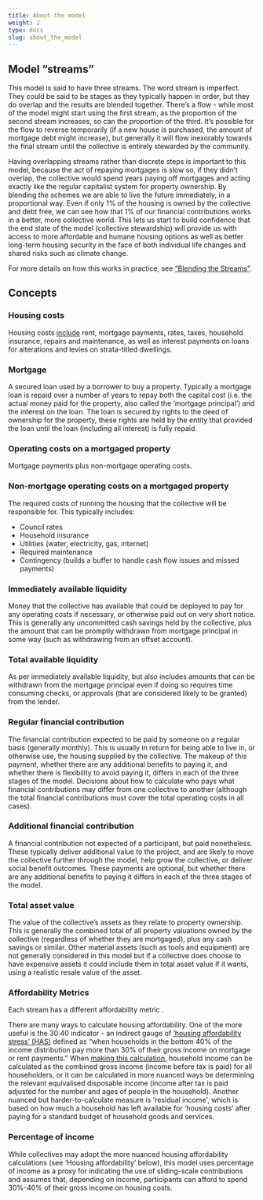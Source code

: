 ```yaml
---
title: About the model
weight: 2
type: docs
slug: about_the_model
---
```


## Model “streams”

This model is said to have three streams. The word stream is imperfect. They could be said to be stages as they typically happen in order, but they do overlap and the results are blended together. There’s a flow - while most of the model might start using the first stream, as the proportion of the second stream increases, so can the proportion of the third. It’s possible for the flow to reverse temporarily (if a new house is purchased, the amount of mortgage debt might increase), but generally it will flow inexorably towards the final stream until the collective is entirely stewarded by the community.

Having overlapping streams rather than discrete steps is important to this model, because the act of repaying mortgages is slow so, if they didn’t overlap, the collective would spend years paying off mortgages and acting exactly like the regular capitalist system for property ownership. By blending the schemes we are able to live the future immediately, in a proportional way. Even if only 1% of the housing is owned by the collective and debt free, we can see how that 1% of our financial contributions works in a better, more collective world. This lets us start to build confidence that the end state of the model (collective stewardship) will provide us with access to more affordable and humane housing options as well as better long-term housing security in the face of both individual life changes and shared risks such as climate change.

For more details on how this works in practice, see [“Blending the Streams”](/handbook/t2s-model/blending_the_streams/). 

## Concepts

### Housing costs

Housing costs [include](https://www.ahuri.edu.au/analysis/brief/understanding-3040-indicator-housing-affordability-stress) rent, mortgage payments, rates, taxes, household insurance, repairs and maintenance, as well as interest payments on loans for alterations and levies on strata-titled dwellings.

### Mortgage

A secured loan used by a borrower to buy a property. Typically a mortgage loan is repaid over a number of years to repay both the capital cost (i.e. the actual money paid for the property, also called the ‘mortgage principal’) and the interest on the loan. The loan is secured by rights to the deed of ownership for the property, these rights are held by the entity that provided the loan until the loan (including all interest) is fully repaid. 

### Operating costs on a mortgaged property

Mortgage payments plus non-mortgage operating costs.

### Non-mortgage operating costs on a mortgaged property

The required costs of running the housing that the collective will be responsible for. This typically includes:
 * Council rates
 * Household insurance
 * Utilities (water, electricity, gas, internet)
 * Required maintenance
 * Contingency (builds a buffer to handle cash flow issues and missed payments)


### Immediately available liquidity

Money that the collective has available that could be deployed to pay for any operating costs if necessary, or otherwise paid out on very short notice. This is generally any uncommitted cash savings held by the collective, plus the amount that can be promptly withdrawn from mortgage principal in some way (such as withdrawing from an offset account).

### Total available liquidity

As per immediately available liquidity, but also includes amounts that can be withdrawn from the mortgage principal even if doing so requires time consuming checks, or approvals (that are considered likely to be granted) from the lender.


### Regular financial contribution

The financial contribution expected to be paid by someone on a regular basis (generally monthly). This is usually in return for being able to live in, or otherwise use, the housing supplied by the collective. The makeup of this payment, whether there are any additional benefits to paying it, and whether there is flexibility to avoid paying it, differs in each of the three stages of the model. Decisions about how to calculate who pays what financial contributions may differ from one collective to another (although the total financial contributions must cover the total operating costs in all cases).

### Additional financial contribution

A financial contribution not expected of a participant, but paid nonetheless. These typically deliver additional value to the project, and are likely to move the collective further through the model, help grow the collective, or deliver social benefit outcomes. These payments are optional, but whether there are any additional benefits to paying it differs in each of the three stages of the model.

### Total asset value

The value of the collective’s assets as they relate to property ownership. This is generally the combined total of all property valuations owned by the collective (regardless of whether they are mortgaged), plus any cash savings or similar. Other material assets (such as tools and equipment) are not generally considered in this model but if a collective does choose to have expensive assets it could include them in total asset value if it wants, using a realistic resale value of the asset. 

### Affordability Metrics

Each stream has a different affordability metric . 

There are many ways to calculate housing affordability. One of the more useful is the 30:40 indicator - an indirect gauge of [‘housing affordability stress’ (HAS)](https://www.ahuri.edu.au/analysis/brief/mortgage-stress-rental-stress-housing-affordability-stress-whats-difference) defined as “when households in the bottom 40% of the income distribution pay more than 30% of their gross income on mortgage or rent payments." When [making this calculation](https://www.ahuri.edu.au/analysis/brief/understanding-3040-indicator-housing-affordability-stress), household income can be calculated as the combined gross income (income before tax is paid) for all householders, or it can be calculated in more nuanced ways be determining the relevant equivalised disposable income (income after tax is paid adjusted for the number and ages of people in the household). Another nuanced but harder-to-calculate measure is 'residual income', which is based on how much a household has left available for ‘housing costs’ after paying for a standard budget of household goods and services.

### Percentage of income

While collectives may adopt the more nuanced housing affordability calculations (see ‘Housing affordability’ below), this model uses percentage of income as a proxy for indicating the use of sliding-scale contributions and assumes that, depending on income, participants can afford to spend 30%-40% of their gross income on housing costs.